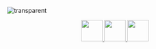 ![transparent](https://capsule-render.vercel.app/api?type=transparent&fontColor=703ee5&text=HEY%20THERE&height=150&fontSize=60&descAlignY=75&descAlign=center)

<p align="center">
<a href="https://alijabarportfolio.web.app/">
  <img height="50" src="https://user-images.githubusercontent.com/46517096/166972883-f5f1d88c-0246-4374-88ac-ded0f2cf0699.png"/>
</a>
<a href="https://www.linkedin.com/in/ali-jabar-aa056423b/">
  <img height="50" src="https://user-images.githubusercontent.com/46517096/166973395-19676cd8-f8ec-4abf-83ff-da8243505b82.png"/>
</a>
<a href="https://dev.to/sharonye0">
  <img height="50" src="https://user-images.githubusercontent.com/46517096/166974096-7aeecad4-483e-4c85-983f-f4b37b3f794e.png"/>
</a>
</p>
